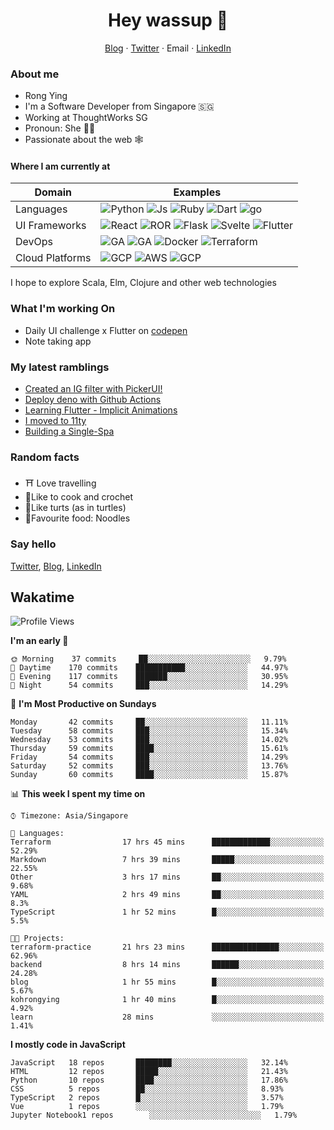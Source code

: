 # <div align="center">Hey wassup 👊</div>
<div align="center">
<a href="https://rongying.co">Blog</a> &middot; <a href="https://twitter.com/RongRunBuild">Twitter</a> &middot; <a mailto="kohrongying@gmail.com">Email</a> &middot; <a href="https://sg.linkedin.com/in/rongyingkoh">LinkedIn</a>
</div>

### About me
* Rong Ying
* I'm a Software Developer from Singapore 🇸🇬
* Working at ThoughtWorks SG 
* Pronoun: She 👩‍💻
* Passionate about the web 🕸

#### Where I am currently at
|Domain|Examples|
|---|---|
|Languages|![Python](https://img.shields.io/badge/python-black?style=for-the-badge&logo=python&logoColor=white) ![Js](https://img.shields.io/badge/javascript-black?style=for-the-badge&logo=javascript&logoColor=white) ![Ruby](https://img.shields.io/badge/ruby-black?style=for-the-badge&logo=ruby&logoColor=white) ![Dart](https://img.shields.io/badge/dart-50%25-blue?style=for-the-badge&logo=dart&) ![go](https://img.shields.io/badge/go-50%25-blue?style=for-the-badge&logo=go&logoColor=white)   |
|UI Frameworks   |![React](https://img.shields.io/badge/react-purple?style=for-the-badge&logo=react&logoColor=white) ![ROR](https://img.shields.io/badge/ruby_on_rails-violet?style=for-the-badge&logo=ruby&logoColor=white) ![Flask](https://img.shields.io/badge/flask-purple?style=for-the-badge&logo=flask&logoColor=white) ![Svelte](https://img.shields.io/badge/svelte-violet?style=for-the-badge&logo=svelte&logoColor=white) ![Flutter](https://img.shields.io/badge/flutter-purple?style=for-the-badge&logo=flutter) |
|DevOps|![GA](https://img.shields.io/badge/Github_Actions-orange?style=for-the-badge&logo=github) ![GA](https://img.shields.io/badge/CircleCI-e6ae00?style=for-the-badge&logo=circleci) ![Docker](https://img.shields.io/badge/Docker-orange?style=for-the-badge&logo=docker&logoColor=white) ![Terraform](https://img.shields.io/badge/Terraform-e6ae00?style=for-the-badge&logo=terraform) |
|Cloud Platforms| ![GCP](https://img.shields.io/badge/GCP-41754E?style=for-the-badge&logo=googlecloud) ![AWS](https://img.shields.io/badge/AWS-green?style=for-the-badge&logo=amazonaws) ![GCP](https://img.shields.io/badge/Digital_ocean-41754E?style=for-the-badge&logo=digitalocean&logoColor=white) |

I hope to explore Scala, Elm, Clojure and other web technologies

### What I'm working On
- Daily UI challenge x Flutter on [codepen](https://codepen.io/collection/nGYxNN)
- Note taking app

### My latest ramblings
<!-- BLOG-POST-LIST:START -->
- [Created an IG filter with PickerUI!](https://blog.rongying.co/posts/2020/08/Building-an-IG-filter-with-PickerUI/)
- [Deploy deno with Github Actions](https://blog.rongying.co/posts/2020/08/Building-a-CICD-Pipeline-with-Github/)
- [Learning Flutter - Implicit Animations](https://blog.rongying.co/posts/2020/07/Learning-Flutter---Implicit-Animations/)
- [I moved to 11ty](https://blog.rongying.co/posts/2020/07/I-moved-to-11ty/)
- [Building a Single-Spa](https://blog.rongying.co/posts/2020/06/Building-a-Single-Spa/)
<!-- BLOG-POST-LIST:END -->


### Random facts
- ⛩ Love travelling
- 🧶Like to cook and crochet
- 🐢Like turts (as in turtles)
- 🍜Favourite food: Noodles


### Say hello
[Twitter](https://twitter.com/RongRunBuild),
[Blog](https://rongying.co),
[LinkedIn](https://sg.linkedin.com/in/rongyingkoh)

## Wakatime
<!--START_SECTION:waka-->
![Profile Views](http://img.shields.io/badge/Profile%20Views-44-blue)

**I'm an early 🐤** 

```text
🌞 Morning    37 commits     ██░░░░░░░░░░░░░░░░░░░░░░░   9.79% 
🌆 Daytime    170 commits    ███████████░░░░░░░░░░░░░░   44.97% 
🌃 Evening    117 commits    ███████░░░░░░░░░░░░░░░░░░   30.95% 
🌙 Night      54 commits     ███░░░░░░░░░░░░░░░░░░░░░░   14.29%

```
📅 **I'm Most Productive on Sundays** 

```text
Monday       42 commits     ██░░░░░░░░░░░░░░░░░░░░░░░   11.11% 
Tuesday      58 commits     ███░░░░░░░░░░░░░░░░░░░░░░   15.34% 
Wednesday    53 commits     ███░░░░░░░░░░░░░░░░░░░░░░   14.02% 
Thursday     59 commits     ████░░░░░░░░░░░░░░░░░░░░░   15.61% 
Friday       54 commits     ███░░░░░░░░░░░░░░░░░░░░░░   14.29% 
Saturday     52 commits     ███░░░░░░░░░░░░░░░░░░░░░░   13.76% 
Sunday       60 commits     ████░░░░░░░░░░░░░░░░░░░░░   15.87%

```


📊 **This week I spent my time on** 

```text
⌚︎ Timezone: Asia/Singapore

💬 Languages: 
Terraform                17 hrs 45 mins      █████████████░░░░░░░░░░░░   52.29% 
Markdown                 7 hrs 39 mins       █████░░░░░░░░░░░░░░░░░░░░   22.55% 
Other                    3 hrs 17 mins       ██░░░░░░░░░░░░░░░░░░░░░░░   9.68% 
YAML                     2 hrs 49 mins       ██░░░░░░░░░░░░░░░░░░░░░░░   8.3% 
TypeScript               1 hr 52 mins        █░░░░░░░░░░░░░░░░░░░░░░░░   5.5%

🐱‍💻 Projects: 
terraform-practice       21 hrs 23 mins      ███████████████░░░░░░░░░░   62.96% 
backend                  8 hrs 14 mins       ██████░░░░░░░░░░░░░░░░░░░   24.28% 
blog                     1 hr 55 mins        █░░░░░░░░░░░░░░░░░░░░░░░░   5.67% 
kohrongying              1 hr 40 mins        █░░░░░░░░░░░░░░░░░░░░░░░░   4.92% 
learn                    28 mins             ░░░░░░░░░░░░░░░░░░░░░░░░░   1.41%

```

**I mostly code in JavaScript** 

```text
JavaScript   18 repos       ████████░░░░░░░░░░░░░░░░░   32.14% 
HTML         12 repos       █████░░░░░░░░░░░░░░░░░░░░   21.43% 
Python       10 repos       ████░░░░░░░░░░░░░░░░░░░░░   17.86% 
CSS          5 repos        ██░░░░░░░░░░░░░░░░░░░░░░░   8.93% 
TypeScript   2 repos        █░░░░░░░░░░░░░░░░░░░░░░░░   3.57% 
Vue          1 repos        ░░░░░░░░░░░░░░░░░░░░░░░░░   1.79% 
Jupyter Notebook1 repos        ░░░░░░░░░░░░░░░░░░░░░░░░░   1.79%

```



<!--END_SECTION:waka-->

<!--
**kohrongying/kohrongying** is a ✨ _special_ ✨ repository because its `README.md` (this file) appears on your GitHub profile.

Here are some ideas to get you started:

- 🔭 I’m currently working on ...
- 🌱 I’m currently learning ...
- 👯 I’m looking to collaborate on ...
- 🤔 I’m looking for help with ...
- 💬 Ask me about ...

TODO
clean up the table
find a way to pull latests posts from blog
-->

